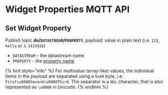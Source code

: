 # Widget Properties MQTT API

## Set Widget Property

Publish topic **ds/`DATASTREAM`/`PROPERTY`**, payload: value in plain text (i.e. `123`, `hello` or `3.1415926`)

- `DATASTREAM` - the datastream name
- `PROPERTY` - the [property name](../../blynk.edgent-firmware-api/widget-properties.md)

{% hint style="info" %}
For multivalue (array-like) values, the individual items in the payload are separated using a `0x00` byte, i.e: `First\u0000Second\u0000Third`.
The separator is a `NUL` character, that is also represented as `\u0000` in Unicode.
{% endhint %}

